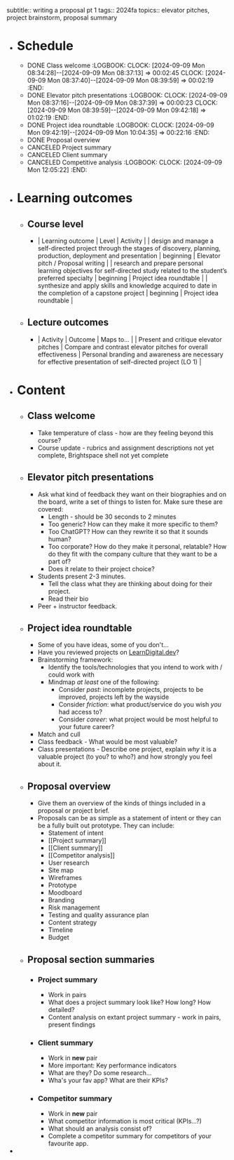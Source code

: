 subtitle:: writing a proposal pt 1
tags:: 2024fa
topics:: elevator pitches, project brainstorm, proposal summary

- # Schedule
	- DONE Class welcome
	  :LOGBOOK:
	  CLOCK: [2024-09-09 Mon 08:34:28]--[2024-09-09 Mon 08:37:13] =>  00:02:45
	  CLOCK: [2024-09-09 Mon 08:37:40]--[2024-09-09 Mon 08:39:59] =>  00:02:19
	  :END:
	- DONE Elevator pitch presentations
	  :LOGBOOK:
	  CLOCK: [2024-09-09 Mon 08:37:16]--[2024-09-09 Mon 08:37:39] =>  00:00:23
	  CLOCK: [2024-09-09 Mon 08:39:59]--[2024-09-09 Mon 09:42:18] =>  01:02:19
	  :END:
	- DONE Project idea roundtable
	  :LOGBOOK:
	  CLOCK: [2024-09-09 Mon 09:42:19]--[2024-09-09 Mon 10:04:35] =>  00:22:16
	  :END:
	- DONE Proposal overview
	- CANCELED Project summary
	- CANCELED Client summary
	- CANCELED Competitive analysis
	  :LOGBOOK:
	  CLOCK: [2024-09-09 Mon 12:05:22]
	  :END:
- # Learning outcomes
	- ## Course level
		- | Learning outcome | Level | Activity |
		  | design and manage a self-directed project through the stages of discovery, planning, production, deployment and presentation | beginning | Elevator pitch / Proposal writing |
		  | research and prepare personal learning objectives for self-directed study related to the student’s preferred specialty | beginning | Project idea roundtable |
		  | synthesize and apply skills and knowledge acquired to date in the completion of a capstone project | beginning | Project idea roundtable |
	- ## Lecture outcomes
		- | Activity | Outcome | Maps to... |
		  | Present and critique elevator pitches | Compare and contrast elevator pitches for overall effectiveness | Personal branding and awareness are necessary for effective presentation of self-directed project (LO 1) |
- # Content
	- ## Class welcome
		- Take temperature of class - how are they feeling beyond this course?
		- Course update - rubrics and assignment descriptions not yet complete, Brightspace shell not yet complete
	- ## Elevator pitch presentations
		- Ask what kind of feedback they want on their biographies and on the board, write a set of things to listen for. Make sure these are covered:
			- Length - should be 30 seconds to 2 minutes
			- Too generic? How can they make it more specific to them?
			- Too ChatGPT? How can they rewrite it so that it sounds human?
			- Too corporate? How do they make it personal, relatable? How do they fit with the company culture that they want to be a part of?
			- Does it relate to their project choice?
		- Students present 2-3 minutes.
			- Tell the class what they are thinking about doing for their project.
			- Read their bio
		- Peer + instructor feedback.
	- ## Project idea roundtable
		- Some of you have ideas, some of you don't...
		- Have you reviewed projects on [LearnDigital.dev](https://learndigital.dev/)?
		- Brainstorming framework:
			- Identify the tools/technologies that you intend to work with / could work with
			- Mindmap *at least* one of the following:
				- Consider *past*: incomplete projects, projects to be improved, projects left by the wayside
				- Consider *friction*: what product/service do you wish *you* had access to?
				- Consider *career*: what project would be most helpful to your future career?
		- Match and cull
		- Class feedback - What would be most valuable?
		- Class presentations - Describe one project, explain *why* it is a valuable project (to you? to who?) and how strongly you feel about it.
	- ## Proposal overview
		- Give them an overview of the kinds of things included in a proposal or project brief.
		- Proposals can be as simple as a statement of intent or they can be a fully built out prototype. They can include:
			- Statement of intent
			- [[Project summary]]
			- [[Client summary]]
			- [[Competitor analysis]]
			- User research
			- Site map
			- Wireframes
			- Prototype
			- Moodboard
			- Branding
			- Risk management
			- Testing and quality assurance plan
			- Content strategy
			- Timeline
			- Budget
	- ## Proposal section summaries
		- ### Project summary
			- Work in pairs
			- What does a project summary look like? How long? How detailed?
			- Content analysis on extant project summary - work in pairs, present findings
		- ### Client summary
			- Work in **new** pair
			- More important: Key performance indicators
			- What are they? Do some research...
			- Wha's your fav app? What are their KPIs?
		- ### Competitor summary
			- Work in **new** pair
			- What competitor information is most critical (KPIs...?)
			- What should an analysis consist of?
			- Complete a competitor summary for competitors of your favourite app.
-